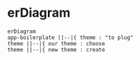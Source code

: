 # erDiagram
 
 ```mermaid
erDiagram
app-boilerplate ||--|{ theme : "to plug"
theme ||--|{ our theme : сhoose
theme ||--|{ new theme : create

```
